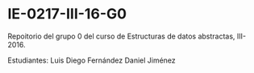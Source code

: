 # IE-0217-III-16-G0

Repoitorio del grupo 0 del curso de Estructuras de datos abstractas, III-2016.

Estudiantes:
  Luis Diego Fernández
  Daniel Jiménez
